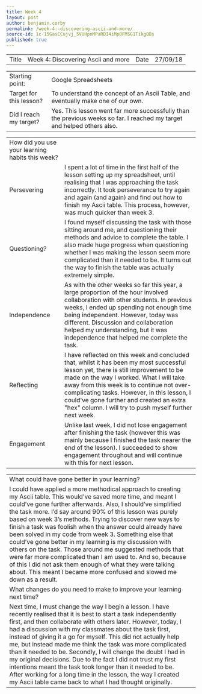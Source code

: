 ```yaml
---
title: Week 4
layout: post
author: benjamin.corby
permalink: /week-4:-discovering-ascii-and-more/
source-id: 1c-15GasCCujvj_5VUHpnMPaRDI4iMpDFMSG1TikgQBs
published: true
---
```

<table>
  <tr>
    <td>Title</td>
    <td>Week 4: Discovering Ascii and more</td>
    <td>Date</td>
    <td>27/09/18</td>
  </tr>
</table>


<table>
  <tr>
    <td>Starting point:</td>
    <td>Google Spreadsheets</td>
  </tr>
  <tr>
    <td>Target for this lesson?</td>
    <td>To understand the concept of an Ascii Table, and eventually make one of our own.</td>
  </tr>
  <tr>
    <td>Did I reach my target? </td>
    <td>Yes. This lesson went far more successfully than the previous weeks so far. I reached my target and helped others also.</td>
  </tr>
</table>


<table>
  <tr>
    <td>How did you use your learning habits this week?</td>
    <td></td>
  </tr>
  <tr>
    <td>Persevering</td>
    <td>I spent a lot of time in the first half of the lesson setting up my spreadsheet, until realising that I was approaching the task incorrectly. It took perseverance to try again and again (and again) and find out how to finish my Ascii table. This process, however, was much quicker than week 3.</td>
  </tr>
  <tr>
    <td>Questioning?</td>
    <td>I found myself discussing the task with those sitting around me, and questioning their methods and advice to complete the table. I also made huge progress when questioning whether I was making the lesson seem more complicated than it needed to be. It turns out the way to finish the table was actually extremely simple. </td>
  </tr>
  <tr>
    <td>Independence</td>
    <td>As with the other weeks so far this year, a large proportion of the hour involved collaboration with other students. In previous weeks, I ended up spending not enough time being independent. However, today was different. Discussion and collaboration helped my understanding, but it was independence that helped me complete the task.</td>
  </tr>
  <tr>
    <td>Reflecting</td>
    <td>I have reflected on this week and concluded that, whilst it has been my most successful lesson yet, there is still improvement to be made on the way I worked. What I will take away from this week is to continue not over-complicating tasks. However, in this lesson, I could've gone further and created an extra "hex" column. I will try to push myself further next week.</td>
  </tr>
  <tr>
    <td>Engagement</td>
    <td>Unlike last week, I did not lose engagement after finishing the task (however this was mainly because I finished the task nearer the end of the lesson). I succeeded to show engagement throughout and will continue with this for next lesson.</td>
  </tr>
</table>


<table>
  <tr>
    <td>What could have gone better in your learning?</td>
    <td></td>
  </tr>
  <tr>
    <td>I could have applied a more methodical approach to creating my Ascii table. This would've saved more time, and meant I could’ve gone further afterwards. Also, I should’ve simplified the task more. I’d say around 90% of this lesson was purely based on week 3’s methods. Trying to discover new ways to finish a task was foolish when the answer could already have been solved in my code from week 3. Something else that could’ve gone better in my learning is my discussion with others on the task. Those around me suggested methods that were far more complicated than I am used to. And so, because of this I did not ask them enough of what they were talking about. This meant I became more confused and slowed me down as a result.</td>
    <td></td>
  </tr>
  <tr>
    <td>What changes do you need to make to improve your learning next time?</td>
    <td></td>
  </tr>
  <tr>
    <td>Next time, I must change the way I begin a lesson. I have recently realised that it is best to start a task independently first, and then collaborate with others later. However, today, I had a discussion with my classmates about the task first, instead of giving it a go for myself. This did not actually help me, but instead made me think the task was more complicated than it needed to be. 
Secondly, I will change the doubt I had in my original decisions. Due to the fact I did not trust my first intentions meant the task took longer than it needed to be. After working for a long time in the lesson, the way I created my Ascii table came back to what I had thought originally.</td>
    <td></td>
  </tr>
</table>


